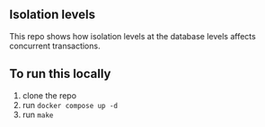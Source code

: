 ## Isolation levels

This repo shows how isolation levels at the database levels affects concurrent transactions.

## To run this locally
1. clone the repo
1. run <code>docker compose up -d</code>
3. run <code>make</code>